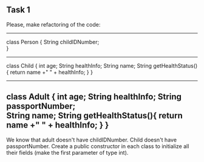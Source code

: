 ## Task 1
Please, make refactoring of the code:

---
class Person {
String childIDNumber;    
}

---
class Child {
int age;
String healthInfo;
String name;
String getHealthStatus(){ return name +" " + healthInfo; }
}

---
class Adult {
int age;
String healthInfo;
String passportNumber;   
String name;
String getHealthStatus(){ return name +" " + healthInfo; }
}
---
We know that adult  doesn't have childIDNumber.
Child doesn't have passportNumber.
Create a public constructor in each class to initialize all their fields (make the first parameter of type int).
